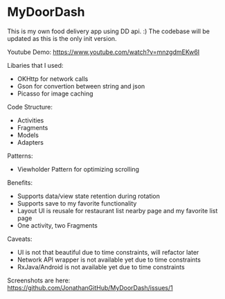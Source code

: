 # MyDoorDash
This is my own food delivery app using DD api. :)
The codebase will be updated as this is the only init version. 

Youtube Demo: https://www.youtube.com/watch?v=mnzgdmEKw6I

Libaries that I used:
* OKHttp for network calls
* Gson for convertion between string and json
* Picasso for image caching 

Code Structure:
* Activities
* Fragments
* Models
* Adapters

Patterns:
* Viewholder Pattern for optimizing scrolling

Benefits:
* Supports data/view state retention during rotation
* Supports save to my favorite functionality 
* Layout UI is reusale for restaurant list nearby page and my favorite list page
* One activity, two Fragments

Caveats:
* UI is not that beautiful due to time constraints, will refactor later
* Network API wrapper is not available yet due to time constraints
* RxJava/Android is not available yet due to time constraints


Screenshots are here: https://github.com/JonathanGitHub/MyDoorDash/issues/1
